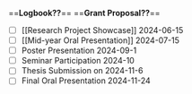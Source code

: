 
==**Logbook??**==
==**Grant Proposal??**==

- [ ] [[Research Project Showcase]] 2024-06-15
- [ ] [[Mid-year Oral Presentation]] 2024-07-15
- [ ] Poster Presentation 2024-09-1
- [ ] Seminar Participation 2024-10
- [ ] Thesis Submission on 2024-11-6
- [ ] Final Oral Presentation 2024-11-24